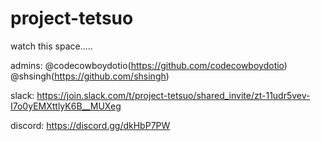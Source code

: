 # project-tetsuo

watch this space.....

admins: @codecowboydotio(https://github.com/codecowboydotio) @shsingh(https://github.com/shsingh)


slack: https://join.slack.com/t/project-tetsuo/shared_invite/zt-11udr5vev-I7o0yEMXttlyK6B__MUXeg

discord: https://discord.gg/dkHbP7PW

